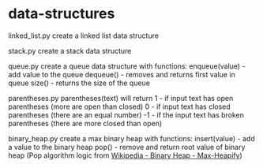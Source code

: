 data-structures
===============

linked_list.py
create a linked list data structure

stack.py
create a stack data structure

queue.py
create a queue data structure with functions:
enqueue(value) - add value to the queue
dequeue() - removes and returns first value in queue
size() - returns the size of the queue

parentheses.py
parentheses(text) will return
    1 - if input text has open parentheses (more are open than closed)
    0 - if input text has closed parentheses (there are an equal number)
    -1 - if the input text has broken parentheses (there are more closed than open)

binary_heap.py
create a max binary heap with functions:
insert(value) - add a value to the binary heap
pop() - remove and return root value of binary heap
(Pop algorithm logic from [Wikipedia - Binary Heap - Max-Heapify](http://en.wikipedia.org/wiki/Binary_heap#Delete))
